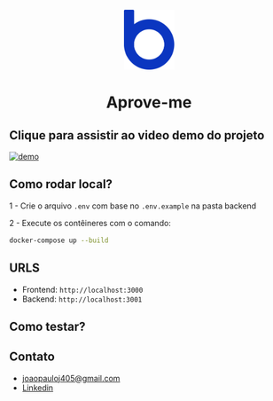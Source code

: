 <p align="center">
  <img src="./assets/logo-bankme.png" alt="Logo Bankme" width="91" height="108">
</p>
<h1 align="center">
  Aprove-me
</h1>

## Clique para assistir ao video demo do projeto
[![demo](https://img.youtube.com/vi/0Z5ZD8--g2Y/0.jpg)](https://www.youtube.com/watch?v=0Z5ZD8--g2Y)
<!-- https://youtu.be/0Z5ZD8--g2Y -->

## Como rodar local?

1 - Crie o arquivo `.env` com base no `.env.example` na pasta backend


2 - Execute os contêineres com o comando:
```bash
docker-compose up --build
```

## URLS


- Frontend: `http://localhost:3000`
- Backend: `http://localhost:3001`


## Como testar?

## Contato
- joaopauloj405@gmail.com
- [Linkedin](www.linkedin.com/in/joaopaulojp)

